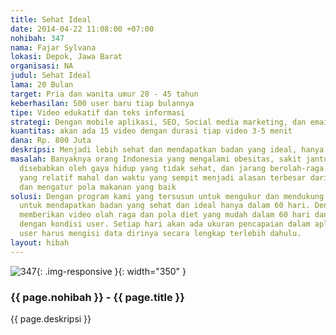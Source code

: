 ```yaml
---
title: Sehat Ideal
date: 2014-04-22 11:08:00 +07:00
nohibah: 347
nama: Fajar Sylvana
lokasi: Depok, Jawa Barat
organisasi: NA
judul: Sehat Ideal
lama: 20 Bulan
target: Pria dan wanita umur 28 - 45 tahun
keberhasilan: 500 user baru tiap bulannya
tipe: Video edukatif dan teks informasi
strategi: Dengan mobile aplikasi, SEO, Social media marketing, dan email marketing.
kuantitas: akan ada 15 video dengan durasi tiap video 3-5 menit
dana: Rp. 800 Juta
deskripsi: Menjadi lebih sehat dan mendapatkan badan yang ideal, hanya dalam 60 hari.
masalah: Banyaknya orang Indonesia yang mengalami obesitas, sakit jantung, dan diabetes
  disebabkan oleh gaya hidup yang tidak sehat, dan jarang berolah-raga. Pusat kebugaran
  yang relatif mahal dan waktu yang sempit menjadi alasan terbesar dari tidak berolah-raga
  dan mengatur pola makanan yang baik
solusi: Dengan program kami yang tersusun untuk mengukur dan mendukung para peserta
  untuk mendapatkan badan yang sehat dan ideal hanya dalam 60 hari. Dengan cara kami
  memberikan video olah raga dan pola diet yang mudah dalam 60 hari dan di sesuaikan
  dengan kondisi user. Setiap hari akan ada ukuran pencapaian dalam aplikasi. Sebelumnya
  user harus mengisi data dirinya secara lengkap terlebih dahulu.
layout: hibah
---
```


![347](/static/img/hibahcms/347.png){: .img-responsive }{: width="350" }

### {{ page.nohibah }} - {{ page.title }}

{{ page.deskripsi }}
